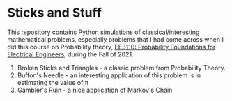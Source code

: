 # Sticks and Stuff

This repository contains Python simulations of classical/interesting mathematical problems, especially problems that I had come across when I did this course on Probability theory, [EE3110: Probability Foundations for Electrical Engineers](https://courses.iitm.ac.in/course/view.php?id=498), during the Fall of 2021. 

1. Broken Sticks and Triangles - a classic problem from Probability Theory.
2. Buffon's Needle - an interesting application of this problem is in estimating the value of π 
3. Gambler's Ruin - a nice application of Markov's Chain
